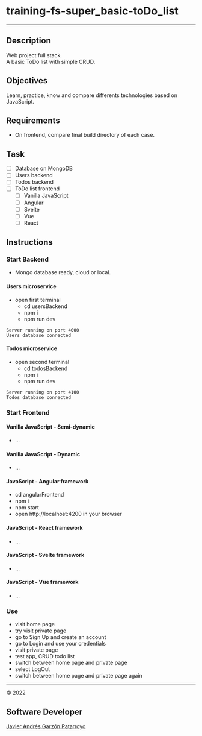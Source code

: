 # training-fs-super_basic-toDo_list
---
## Description
Web project full stack.  
A basic ToDo list with simple CRUD.
## Objectives
Learn, practice, know and compare differents technologies based on JavaScript.
## Requirements
- On frontend, compare final build directory of each case.
## Task
- [ ] Database on MongoDB
- [ ] Users backend
- [ ] Todos backend
- [ ] ToDo list frontend
  - [ ] Vanilla JavaScript
  - [ ] Angular
  - [ ] Svelte
  - [ ] Vue
  - [ ] React
## Instructions
### Start Backend
- Mongo database ready, cloud or local.
#### Users microservice
- open first terminal
  - cd usersBackend
  - npm i
  - npm run dev
```
Server running on port 4000
Users database connected
```
#### Todos microservice
- open second terminal
  - cd todosBackend
  - npm i
  - npm run dev
```
Server running on port 4100
Todos database connected
```
### Start Frontend
#### Vanilla JavaScript - Semi-dynamic
- ...
#### Vanilla JavaScript - Dynamic
- ...
#### JavaScript - Angular framework
- cd angularFrontend
- npm i
- npm start
- open http://localhost:4200 in your browser
#### JavaScript - React framework
- ...
#### JavaScript - Svelte framework
- ...
#### JavaScript - Vue framework
- ...
### Use
- visit home page
- try visit private page
- go to Sign Up and create an account
- go to Login and use your credentials
- visit private page
- test app, CRUD todo list
- switch between home page and private page
- select LogOut
- switch between home page and private page again
---
:copyright: 2022
## Software Developer
[Javier Andrés Garzón Patarroyo](https://javierandresgp.com)
